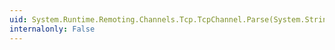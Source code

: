 ```yaml
---
uid: System.Runtime.Remoting.Channels.Tcp.TcpChannel.Parse(System.String,System.String@)
internalonly: False
---
```

